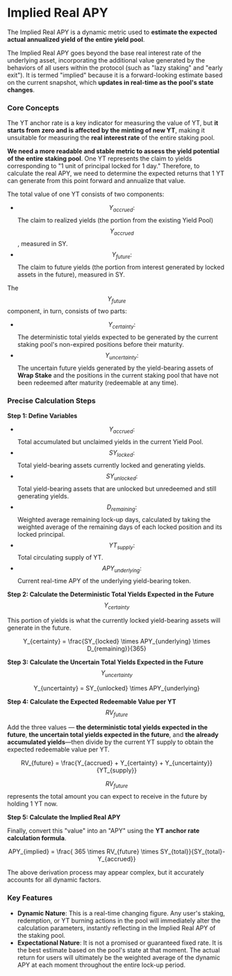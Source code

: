 # Implied Real APY

The Implied Real APY is a dynamic metric used to **estimate the expected actual annualized yield of the entire yield pool**.

The Implied Real APY goes beyond the base real interest rate of the underlying asset, incorporating the additional value generated by the behaviors of all users within the protocol (such as "lazy staking" and "early exit"). It is termed "implied" because it is a forward-looking estimate based on the current snapshot, which **updates in real-time as the pool's state changes**.

### **Core Concepts**

The YT anchor rate is a key indicator for measuring the value of YT, but **it starts from zero and is affected by the minting of new YT**, making it unsuitable for measuring the **real interest rate** of the entire staking pool.

**We need a more readable and stable metric to assess the yield potential of the entire staking pool**. One YT represents the claim to yields corresponding to "1 unit of principal locked for 1 day." Therefore, to calculate the real APY, we need to determine the expected returns that 1 YT can generate from this point forward and annualize that value.

The total value of one YT consists of two components:

* $$Y_{accrued}:$$  The claim to realized yields (the portion from the existing Yield Pool) $$Y_{accrued}$$, measured in SY.
* $$Y_{future}:$$  The claim to future yields (the portion from interest generated by locked assets in the future), measured in SY.

The $$Y_{future}$$ component, in turn, consists of two parts:

* $$Y_{certainty}:$$  The deterministic total yields expected to be generated by the current staking pool's non-expired positions before their maturity.
* $$Y_{uncertainty}:$$  The uncertain future yields generated by the yield-bearing assets of **Wrap Stake** and the positions in the current staking pool that have not been redeemed after maturity (redeemable at any time).

### **Precise Calculation Steps**

**Step 1: Define Variables**

* $$Y_{accrued}:$$  Total accumulated but unclaimed yields in the current Yield Pool.
* $$SY_{locked}:$$  Total yield-bearing assets currently locked and generating yields.
* $$SY_{unlocked}:$$  Total yield-bearing assets that are unlocked but unredeemed and still generating yields.
* $$D_{remaining}:$$  Weighted average remaining lock-up days, calculated by taking the weighted average of the remaining days of each locked position and its locked principal.
* $$YT_{supply}:$$  Total circulating supply of YT.
* $$APY_{underlying}:$$  Current real-time APY of the underlying yield-bearing token.

**Step 2: Calculate the Deterministic Total Yields Expected in the Future** $$Y_{certainty}$$

This portion of yields is what the currently locked yield-bearing assets will generate in the future.

<p align="center"><span class="math">Y_{certainty} = \frac{SY_{locked} \times APY_{underlying} \times D_{remaining}}{365} </span></p>

**Step 3: Calculate the Uncertain Total Yields Expected in the Future** $$Y_{uncertainty}$$

<p align="center"><span class="math">Y_{uncertainty} = SY_{unlocked} \times APY_{underlying}</span></p>

**Step 4: Calculate the Expected Redeemable Value per YT** $$RV_{future}$$

Add the three values — **the deterministic total yields expected in the future**, **the uncertain total yields expected in the future**, and **the already accumulated yields**—then divide by the current YT supply to obtain the expected redeemable value per YT.

<p align="center"><span class="math">RV_{future} = \frac{Y_{accrued} + Y_{certainty} + Y_{uncertainty}}{YT_{supply}}</span></p>

$$RV_{future}$$ represents the total amount you can expect to receive in the future by holding 1 YT now.

**Step 5: Calculate the Implied Real APY**

Finally, convert this "value" into an "APY" using the **YT anchor rate calculation formula**.

<p align="center"><span class="math">APY_{implied} = \frac{ 365 \times RV_{future} \times SY_{total}}{SY_{total}-Y_{accrued}} </span></p>

The above derivation process may appear complex, but it accurately accounts for all dynamic factors.

### **Key Features**

*  **Dynamic Nature**: This is a real-time changing figure. Any user's staking, redemption, or YT burning actions in the pool will immediately alter the calculation parameters, instantly reflecting in the Implied Real APY of the staking pool.
* **Expectational Nature**: It is not a promised or guaranteed fixed rate. It is the best estimate based on the pool's state at that moment. The actual return for users will ultimately be the weighted average of the dynamic APY at each moment throughout the entire lock-up period.
